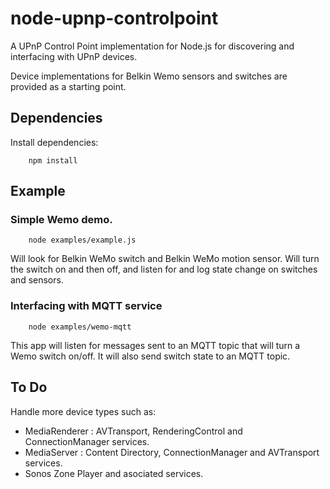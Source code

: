 node-upnp-controlpoint
======================

A UPnP Control Point implementation for Node.js for discovering and interfacing with UPnP devices.

Device implementations for Belkin Wemo sensors and switches are provided as a starting point.

Dependencies
------------

Install dependencies:

		npm install

Example
-------

### Simple Wemo demo.

		node examples/example.js

Will look for Belkin WeMo switch and Belkin WeMo motion sensor.  Will turn the switch on and then off, and 
listen for and log state change on switches and sensors.

### Interfacing with MQTT service

		node examples/wemo-mqtt

This app will listen for messages sent to an MQTT topic that will turn a Wemo switch on/off. It will also send switch state
to an MQTT topic.

To Do
-----

Handle more device types such as:
- MediaRenderer : AVTransport, RenderingControl and ConnectionManager services.
- MediaServer : Content Directory, ConnectionManager and AVTransport services.
- Sonos Zone Player and asociated services.

